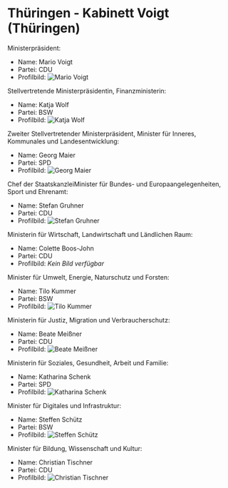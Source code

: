 # Thüringen - Kabinett Voigt (Thüringen)

Ministerpräsident:
* Name: Mario Voigt
* Partei: CDU
* Profilbild: ![Mario Voigt](https://upload.wikimedia.org/wikipedia/commons/thumb/6/61/2024-12-12_Landtag_Th%C3%BCringen_%E2%80%93_Wahl_des_Ministerpr%C3%A4sidenten_by_Sandro_Halank%E2%80%93049.jpg/400px-2024-12-12_Landtag_Th%C3%BCringen_%E2%80%93_Wahl_des_Ministerpr%C3%A4sidenten_by_Sandro_Halank%E2%80%93049.jpg)

Stellvertretende Ministerpräsidentin, Finanzministerin:
* Name: Katja Wolf
* Partei: BSW
* Profilbild: ![Katja Wolf](https://upload.wikimedia.org/wikipedia/commons/thumb/9/9a/2024-08-19_Event%2C_Th%C3%BCringer_Wahlkampftour-Start_des_BSW_in_Eisenach_STP_3008_by_Stepro.jpg/400px-2024-08-19_Event%2C_Th%C3%BCringer_Wahlkampftour-Start_des_BSW_in_Eisenach_STP_3008_by_Stepro.jpg)

Zweiter Stellvertretender Ministerpräsident, Minister für Inneres, Kommunales und Landesentwicklung:
* Name: Georg Maier
* Partei: SPD
* Profilbild: ![Georg Maier](https://upload.wikimedia.org/wikipedia/commons/thumb/2/2e/2024-09-01_Politik%2C_Landtagswahl_Th%C3%BCringen_STP_4375_by_Stepro.jpg/400px-2024-09-01_Politik%2C_Landtagswahl_Th%C3%BCringen_STP_4375_by_Stepro.jpg)

Chef der StaatskanzleiMinister für Bundes- und Europaangelegenheiten, Sport und Ehrenamt:
* Name: Stefan Gruhner
* Partei: CDU
* Profilbild: ![Stefan Gruhner](https://upload.wikimedia.org/wikipedia/commons/thumb/d/d9/Stefan_Gruhner_CDU.jpg/400px-Stefan_Gruhner_CDU.jpg)

Ministerin für Wirtschaft, Landwirtschaft und Ländlichen Raum:
* Name: Colette Boos-John
* Partei: CDU
* Profilbild: *Kein Bild verfügbar*

Minister für Umwelt, Energie, Naturschutz und Forsten:
* Name: Tilo Kummer
* Partei: BSW
* Profilbild: ![Tilo Kummer](https://upload.wikimedia.org/wikipedia/commons/thumb/d/d7/2024-09-26_Politik%2C_Th%C3%BCringer_Landtag%2C_Konstituierung_STP_5907_by_Stepro.jpg/400px-2024-09-26_Politik%2C_Th%C3%BCringer_Landtag%2C_Konstituierung_STP_5907_by_Stepro.jpg)

Ministerin für Justiz, Migration und Verbraucherschutz:
* Name: Beate Meißner
* Partei: CDU
* Profilbild: ![Beate Meißner](https://upload.wikimedia.org/wikipedia/commons/thumb/9/95/2024-09-28_Politik%2C_Th%C3%BCringer_Landtag%2C_Fortsetzung_Konstituierung_STP_6038_by_Stepro.jpg/400px-2024-09-28_Politik%2C_Th%C3%BCringer_Landtag%2C_Fortsetzung_Konstituierung_STP_6038_by_Stepro.jpg)

Ministerin für Soziales, Gesundheit, Arbeit und Familie:
* Name: Katharina Schenk
* Partei: SPD
* Profilbild: ![Katharina Schenk](https://upload.wikimedia.org/wikipedia/commons/thumb/4/4f/2024-09-28_Politik%2C_Th%C3%BCringer_Landtag%2C_Fortsetzung_Konstituierung_STP_6048_by_Stepro.jpg/400px-2024-09-28_Politik%2C_Th%C3%BCringer_Landtag%2C_Fortsetzung_Konstituierung_STP_6048_by_Stepro.jpg)

Minister für Digitales und Infrastruktur:
* Name: Steffen Schütz
* Partei: BSW
* Profilbild: ![Steffen Schütz](https://upload.wikimedia.org/wikipedia/commons/thumb/f/f4/2024-11-22_Politik%2C_Vorstellung_Regierungsvertrag_%28Koalitionsvertrag%29_Th%C3%BCringen_zwischen_CDU%2C_BSW_und_SPD_STP_1291.jpg/400px-2024-11-22_Politik%2C_Vorstellung_Regierungsvertrag_%28Koalitionsvertrag%29_Th%C3%BCringen_zwischen_CDU%2C_BSW_und_SPD_STP_1291.jpg)

Minister für Bildung, Wissenschaft und Kultur:
* Name: Christian Tischner
* Partei: CDU
* Profilbild: ![Christian Tischner](https://upload.wikimedia.org/wikipedia/commons/thumb/b/b8/Landtagsprojekt_Th%C3%BCringen_Christian_Tischner_by_Olaf_Kosinsky-1.jpg/400px-Landtagsprojekt_Th%C3%BCringen_Christian_Tischner_by_Olaf_Kosinsky-1.jpg)
